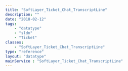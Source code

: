 ```yaml
---
title: "SoftLayer_Ticket_Chat_TranscriptLine"
description: ""
date: "2018-02-12"
tags:
    - "datatype"
    - "sldn"
    - "Ticket"
classes:
    - "SoftLayer_Ticket_Chat_TranscriptLine"
type: "reference"
layout: "datatype"
mainService : "SoftLayer_Ticket_Chat_TranscriptLine"
---
```

